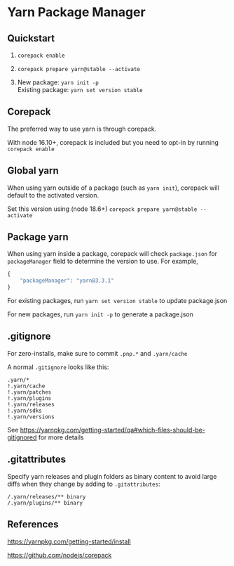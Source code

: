 # Yarn Package Manager

## Quickstart
1. `corepack enable`

2. `corepack prepare yarn@stable --activate`

3. New package: `yarn init -p`  
   Existing package: `yarn set version stable`

## Corepack

The preferred way to use yarn is through corepack.

With node 16.10+, corepack is included but you need to opt-in by running `corepack enable`

## Global yarn

When using yarn outside of a package (such as `yarn init`), corepack will default to the activated version.

Set this version using (node 18.6+) `corepack prepare yarn@stable --activate`

## Package yarn

When using yarn inside a package, corepack will check `package.json` for `packageManager` field to determine the version to use. For example,

```js
{
    "packageManager": "yarn@3.3.1"
}
```

For existing packages, run `yarn set version stable` to update package.json

For new packages, run `yarn init -p` to generate a package.json

## .gitignore

For zero-installs, make sure to commit `.pnp.*` and `.yarn/cache`

A normal `.gitignore` looks like this:

```
.yarn/*
!.yarn/cache
!.yarn/patches
!.yarn/plugins
!.yarn/releases
!.yarn/sdks
!.yarn/versions
```

See https://yarnpkg.com/getting-started/qa#which-files-should-be-gitignored for more details

## .gitattributes

Specify yarn releases and plugin folders as binary content to avoid large diffs when they change by adding to `.gitattributes`:

```
/.yarn/releases/** binary
/.yarn/plugins/** binary
```

## References

https://yarnpkg.com/getting-started/install

https://github.com/nodejs/corepack

